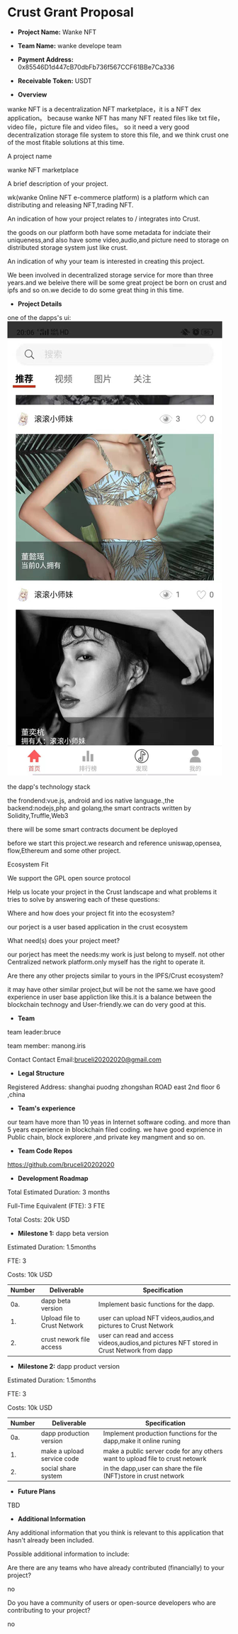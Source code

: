 # Crust Grant Proposal

* **Project Name:** Wanke NFT 

* **Team Name:**  wanke develope team 

* **Payment Address:** 0x85546D1d447cB70dbFb736f567CCF61BBe7Ca336

* **Receivable Token:** USDT

* **Overview**

wanke NFT is a decentralization NFT marketplace，it is a NFT dex application。 because wanke NFT has many NFT reated files like txt file，video file，picture file and video files。 
so it need a very good decentralization storage file system to store this file, and we think crust one of the most fitable solutions at this time.


A project name

wanke NFT marketplace

A brief description of your project. 

wk(wanke Online NFT e-commerce platform) is a platform which can distributing and releasing NFT,trading NFT.

An indication of how your project relates to / integrates into Crust.            

the goods on our platform both have some metadata for indciate their uniqueness,and also have some video,audio,and picture need to storage on distributed storage system just like crust.

An indication of why your team is interested in creating this project.           

We been involved in decentralized storage service for more than three years.and we beleive there will be some great project be born on crust and ipfs and so on.we decide to do some great thing in this time.


* **Project Details**

one of the dapps's ui:
![image](https://github.com/bruceli20202020/Crust-Grants-Program/blob/main/1-3.jpg?raw=true)

the dapp's technology stack

the frondend:vue.js, android and ios native language.,the backend:nodejs,php and golang,the smart contracts written by Solidity,Truffle,Web3

there will be some smart contracts document be deployed

before we start this project.we research and reference uniswap,opensea, flow,Ethereum and some other project.

Ecosystem Fit

We support the GPL open source protocol

Help us locate your project in the Crust landscape and what problems it tries to solve by answering each of these questions:

Where and how does your project fit into the ecosystem? 

our porject is a user based application in the crust ecosystem

What need(s) does your project meet?

our porject has meet the needs:my work is just belong to myself. not  other Centralized network platform.only myself has the right to operate it.

Are there any other projects similar to yours in the IPFS/Crust ecosystem?

it may have other similar project,but will be not the same.we have good experience in user base appliction like this.it is a balance between the blockchain technogy and User-friendly.we can do very good at this.


* **Team**

team leader:bruce

team member: manong.iris

Contact Contact Email:bruceli20202020@gmail.com


* **Legal Structure**

Registered Address: shanghai puodng zhongshan ROAD east 2nd floor 6 ,china


* **Team's experience**

our team have more than 10 yeas in Internet software coding. and more than 5 years experience in blockchain filed coding. we have good exprience in Public chain, block explorere ,and private key mangment and so on.



* **Team Code Repos**

https://github.com/bruceli20202020


* **Development Roadmap**

Total Estimated Duration: 3 months 

Full-Time Equivalent (FTE): 3 FTE 

Total Costs: 20k USD

* **Milestone 1:**  dapp beta version

Estimated Duration: 1.5months

FTE: 3

Costs: 10k USD

| Number | Deliverable                   | Specification                                                |
| ------ | ------------------------------| ------------------------------------------------------------ |
| 0a.    | dapp beta version             | Implement basic functions for the dapp. |
| 1.     | Upload file to Crust Network	 | user can upload NFT videos,audios,and pictures to Crust Network |
| 2.     | crust nework file access      | user can read and access videos,audios,and pictures NFT stored in Crust Network from dapp |


* **Milestone 2:** dapp product version

Estimated Duration: 1.5months

FTE: 3

Costs: 10k USD

| Number | Deliverable                  | Specification                                                |
| ------ | -----------------------------| ------------------------------------------------------------ |
| 0a.    | dapp production version      | Implement production functions for the dapp,make it online runing |
| 1.     | make a upload service code	| make a public server code for any others want to upload file to crust netowrk |
| 2.     | social share system          | in the dapp,user can share the file (NFT)store in crust network |


* **Future Plans**

TBD


* **Additional Information**

Any additional information that you think is relevant to this application that hasn't already been included.

Possible additional information to include:

Are there are any teams who have already contributed (financially) to your project? 

no

Do you have a community of users or open-source developers who are contributing to your project?

no
